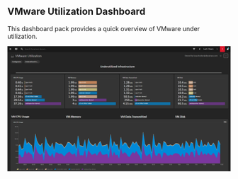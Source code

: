 ## VMware Utilization Dashboard
This dashboard pack provides a quick overview of VMware under utilization.

![User Journey Dashboard](VMwareu.png)
